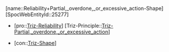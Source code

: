 ﻿---
type: TrizContradiction
aliases:
- Reliability+Partial,_overdone,_or_excessive_action-Shape
license: CC BY-SA 4.0
copyright: https://github.com/SpocWeb
IsDeleted: false
IsReadOnly: false
Confidential: public
tags: 
- Triz/Contradiction
---
[name::Reliability+Partial,_overdone,_or_excessive_action-Shape]
[SpocWebEntityId::25277]
+ [pro::[Triz-Reliability](tech/Triz/Parameter/Triz-Reliability.md)]
[Triz-Principle::[Triz-Partial,_overdone,_or_excessive_action](tech/Triz/Principle/Triz-Partial,_overdone,_or_excessive_action.md)]
- [con::[Triz-Shape](tech/Triz/Parameter/Triz-Shape.md)]

